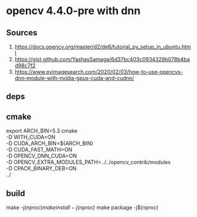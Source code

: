 # opencv 4.4.0-pre with dnn

## Sources

1. https://docs.opencv.org/master/d2/de6/tutorial_py_setup_in_ubuntu.html
2. https://gist.github.com/YashasSamaga/6d37bc403c0934329b078b4bad98c7f2
3. https://www.pyimagesearch.com/2020/02/03/how-to-use-opencvs-dnn-module-with-nvidia-gpus-cuda-and-cudnn/
 
## deps

## cmake

export ARCH_BIN=5.3
cmake \
    -D WITH_CUDA=ON \
    -D CUDA_ARCH_BIN=${ARCH_BIN} \
    -D CUDA_FAST_MATH=ON \
    -D OPENCV_DNN_CUDA=ON \
    -D OPENCV_EXTRA_MODULES_PATH=../../opencv_contrib/modules \
    -D CPACK_BINARY_DEB=ON \
    ../



## build

make -j$(nproc)
make install -j$(nproc)
make package -j$(nproc)
